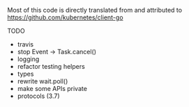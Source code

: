 Most of this code is directly translated from and attributed to
https://github.com/kubernetes/client-go

TODO
- travis
- stop Event -> Task.cancel()
- logging
- refactor testing helpers
- types
- rewrite wait.poll()
- make some APIs private
- protocols (3.7)
